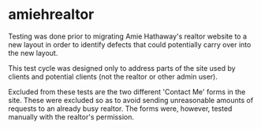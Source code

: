 # amiehrealtor

Testing was done prior to migrating Amie Hathaway's realtor website to a new layout in order to identify defects that could
potentially carry over into the new layout.

This test cycle was designed only to address parts of the site used by clients and potential clients (not the realtor
or other admin user).

Excluded from these tests are the two different 'Contact Me' forms in the site. These were excluded so as to avoid sending
unreasonable amounts of requests to an already busy realtor. The forms were, however, tested manually with the realtor's
permission.
